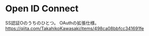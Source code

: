 # Open ID Connect

SS認証Oのうちのひとつ。 OAuthの拡張仕様。
https://qiita.com/TakahikoKawasaki/items/498ca08bbfcc341691fe


